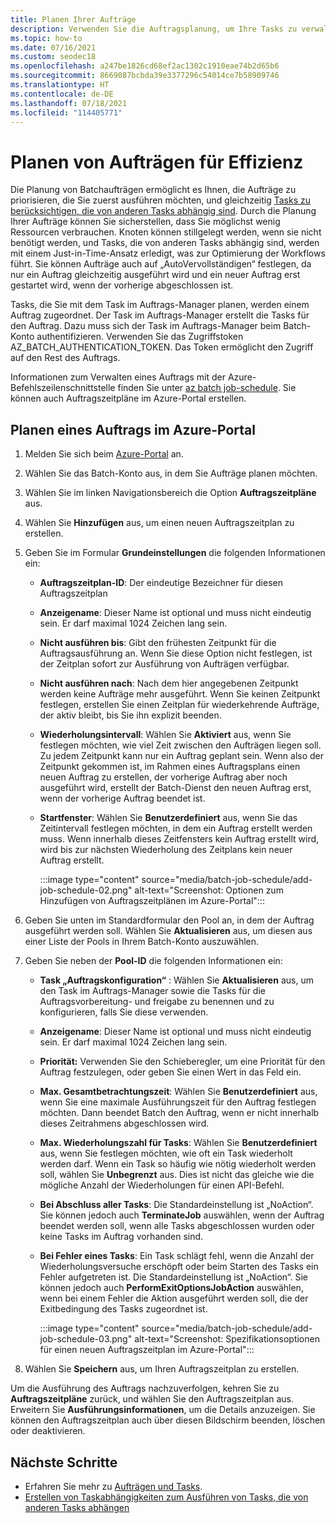 ```yaml
---
title: Planen Ihrer Aufträge
description: Verwenden Sie die Auftragsplanung, um Ihre Tasks zu verwalten.
ms.topic: how-to
ms.date: 07/16/2021
ms.custom: seodec18
ms.openlocfilehash: a247be1826cd68ef2ac1302c1910eae74b2d65b6
ms.sourcegitcommit: 8669087bcbda39e3377296c54014ce7b58909746
ms.translationtype: HT
ms.contentlocale: de-DE
ms.lasthandoff: 07/18/2021
ms.locfileid: "114405771"
---
```

# <a name="schedule-jobs-for-efficiency"></a>Planen von Aufträgen für Effizienz

Die Planung von Batchaufträgen ermöglicht es Ihnen, die Aufträge zu priorisieren, die Sie zuerst ausführen möchten, und gleichzeitig [Tasks zu berücksichtigen, die von anderen Tasks abhängig sind](batch-task-dependencies.md). Durch die Planung Ihrer Aufträge können Sie sicherstellen, dass Sie möglichst wenig Ressourcen verbrauchen. Knoten können stillgelegt werden, wenn sie nicht benötigt werden, und Tasks, die von anderen Tasks abhängig sind, werden mit einem Just-in-Time-Ansatz erledigt, was zur Optimierung der Workflows führt. Sie können Aufträge auch auf „AutoVervollständigen“ festlegen, da nur ein Auftrag gleichzeitig ausgeführt wird und ein neuer Auftrag erst gestartet wird, wenn der vorherige abgeschlossen ist.

Tasks, die Sie mit dem Task im Auftrags-Manager planen, werden einem Auftrag zugeordnet. Der Task im Auftrags-Manager erstellt die Tasks für den Auftrag. Dazu muss sich der Task im Auftrags-Manager beim Batch-Konto authentifizieren. Verwenden Sie das Zugriffstoken AZ_BATCH_AUTHENTICATION_TOKEN. Das Token ermöglicht den Zugriff auf den Rest des Auftrags.

Informationen zum Verwalten eines Auftrags mit der Azure-Befehlszeilenschnittstelle finden Sie unter [az batch job-schedule](/cli/azure/batch/job-schedule). Sie können auch Auftragszeitpläne im Azure-Portal erstellen.

## <a name="schedule-a-job-in-the-azure-portal"></a>Planen eines Auftrags im Azure-Portal

1. Melden Sie sich beim [Azure-Portal](https://portal.azure.com/) an.
1. Wählen Sie das Batch-Konto aus, in dem Sie Aufträge planen möchten.
1. Wählen Sie im linken Navigationsbereich die Option **Auftragszeitpläne** aus.
1. Wählen Sie **Hinzufügen** aus, um einen neuen Auftragszeitplan zu erstellen.
1. Geben Sie im Formular **Grundeinstellungen** die folgenden Informationen ein:
   - **Auftragszeitplan-ID**: Der eindeutige Bezeichner für diesen Auftragszeitplan
   - **Anzeigename**: Dieser Name ist optional und muss nicht eindeutig sein. Er darf maximal 1024 Zeichen lang sein.
   - **Nicht ausführen bis**: Gibt den frühesten Zeitpunkt für die Auftragsausführung an. Wenn Sie diese Option nicht festlegen, ist der Zeitplan sofort zur Ausführung von Aufträgen verfügbar.
   - **Nicht ausführen nach**: Nach dem hier angegebenen Zeitpunkt werden keine Aufträge mehr ausgeführt. Wenn Sie keinen Zeitpunkt festlegen, erstellen Sie einen Zeitplan für wiederkehrende Aufträge, der aktiv bleibt, bis Sie ihn explizit beenden.
   - **Wiederholungsintervall**: Wählen Sie **Aktiviert** aus, wenn Sie festlegen möchten, wie viel Zeit zwischen den Aufträgen liegen soll. Zu jedem Zeitpunkt kann nur ein Auftrag geplant sein. Wenn also der Zeitpunkt gekommen ist, im Rahmen eines Auftragsplans einen neuen Auftrag zu erstellen, der vorherige Auftrag aber noch ausgeführt wird, erstellt der Batch-Dienst den neuen Auftrag erst, wenn der vorherige Auftrag beendet ist.
   - **Startfenster**: Wählen Sie **Benutzerdefiniert** aus, wenn Sie das Zeitintervall festlegen möchten, in dem ein Auftrag erstellt werden muss. Wenn innerhalb dieses Zeitfensters kein Auftrag erstellt wird, wird bis zur nächsten Wiederholung des Zeitplans kein neuer Auftrag erstellt.

     :::image type="content" source="media/batch-job-schedule/add-job-schedule-02.png" alt-text="Screenshot: Optionen zum Hinzufügen von Auftragszeitplänen im Azure-Portal":::  

1. Geben Sie unten im Standardformular den Pool an, in dem der Auftrag ausgeführt werden soll. Wählen Sie **Aktualisieren** aus, um diesen aus einer Liste der Pools in Ihrem Batch-Konto auszuwählen.
1. Geben Sie neben der **Pool-ID** die folgenden Informationen ein:
   - **Task „Auftragskonfiguration“** : Wählen Sie **Aktualisieren** aus, um den Task im Auftrags-Manager sowie die Tasks für die Auftragsvorbereitung- und freigabe zu benennen und zu konfigurieren, falls Sie diese verwenden.
   - **Anzeigename**: Dieser Name ist optional und muss nicht eindeutig sein. Er darf maximal 1024 Zeichen lang sein.
   - **Priorität:** Verwenden Sie den Schieberegler, um eine Priorität für den Auftrag festzulegen, oder geben Sie einen Wert in das Feld ein.
   - **Max. Gesamtbetrachtungszeit**: Wählen Sie **Benutzerdefiniert** aus, wenn Sie eine maximale Ausführungszeit für den Auftrag festlegen möchten. Dann beendet Batch den Auftrag, wenn er nicht innerhalb dieses Zeitrahmens abgeschlossen wird.
   - **Max. Wiederholungszahl für Tasks**: Wählen Sie **Benutzerdefiniert** aus, wenn Sie festlegen möchten, wie oft ein Task wiederholt werden darf. Wenn ein Task so häufig wie nötig wiederholt werden soll, wählen Sie **Unbegrenzt** aus. Dies ist nicht das gleiche wie die mögliche Anzahl der Wiederholungen für einen API-Befehl.
   - **Bei Abschluss aller Tasks**: Die Standardeinstellung ist „NoAction“. Sie können jedoch auch **TerminateJob** auswählen, wenn der Auftrag beendet werden soll, wenn alle Tasks abgeschlossen wurden oder keine Tasks im Auftrag vorhanden sind.
   - **Bei Fehler eines Tasks**: Ein Task schlägt fehl, wenn die Anzahl der Wiederholungsversuche erschöpft oder beim Starten des Tasks ein Fehler aufgetreten ist. Die Standardeinstellung ist „NoAction“. Sie können jedoch auch **PerformExitOptionsJobAction** auswählen, wenn bei einem Fehler die Aktion ausgeführt werden soll, die der Exitbedingung des Tasks zugeordnet ist.

     :::image type="content" source="media/batch-job-schedule/add-job-schedule-03.png" alt-text="Screenshot: Spezifikationsoptionen für einen neuen Auftragszeitplan im Azure-Portal":::

1. Wählen Sie **Speichern** aus, um Ihren Auftragszeitplan zu erstellen.

Um die Ausführung des Auftrags nachzuverfolgen, kehren Sie zu **Auftragszeitpläne** zurück, und wählen Sie den Auftragszeitplan aus. Erweitern Sie **Ausführungsinformationen**, um die Details anzuzeigen. Sie können den Auftragszeitplan auch über diesen Bildschirm beenden, löschen oder deaktivieren.

## <a name="next-steps"></a>Nächste Schritte

- Erfahren Sie mehr zu [Aufträgen und Tasks](jobs-and-tasks.md).
- [Erstellen von Taskabhängigkeiten zum Ausführen von Tasks, die von anderen Tasks abhängen](batch-task-dependencies.md)
